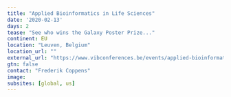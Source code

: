 ```yaml
---
title: "Applied Bioinformatics in Life Sciences"
date: '2020-02-13'
days: 2
tease: "See who wins the Galaxy Poster Prize..."
continent: EU
location: "Leuven, Belgium"
location_url: ""
external_url: "https://www.vibconferences.be/events/applied-bioinformatics-in-life-sciences-3rd-edition"
gtn: false
contact: "Frederik Coppens"
image: 
subsites: [global, us]
---
```

